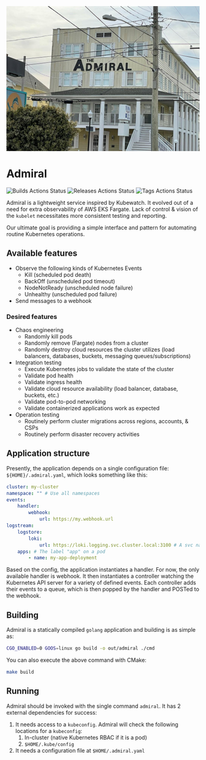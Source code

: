 ![Alt text](Admiral.jpeg?raw=true "Title")

# Admiral
![Builds Actions Status](https://github.com/phil-inc/admiral/workflows/Builds/badge.svg?branch=master)
![Releases Actions Status](https://github.com/phil-inc/admiral/workflows/Releases/badge.svg)
![Tags Actions Status](https://github.com/phil-inc/admiral/workflows/Tags/badge.svg)

Admiral is a lightweight service inspired by Kubewatch. It evolved out of a need
for extra observability of AWS EKS Fargate. Lack of control & vision of the
`kubelet` necessitates more consistent testing and reporting. 

Our ultimate goal is providing a simple interface and pattern for automating
routine Kubernetes operations.

## Available features

- Observe the following kinds of Kubernetes Events
    - Kill (scheduled pod death)
    - BackOff (unscheduled pod timeout)
    - NodeNotReady (unscheduled node failure)
    - Unhealthy (unscheduled pod failure)
- Send messages to a webhook

### Desired features

- Chaos engineering
    - Randomly kill pods
    - Randomly remove (Fargate) nodes from a cluster
    - Randomly destroy cloud resources the cluster utilizes (load balancers, databases, buckets, messaging queues/subscriptions)
- Integration testing
    - Execute Kubernetes jobs to validate the state of the cluster
    - Validate pod health
    - Validate ingress health
    - Validate cloud resource availability (load balancer, database, buckets, etc.)
    - Validate pod-to-pod networking
    - Validate containerized applications work as expected
- Operation testing
    - Routinely perform cluster migrations across regions, accounts, & CSPs
    - Routinely perform disaster recovery activities

## Application structure

Presently, the application depends on a single configuration file:
`${HOME}/.admiral.yaml`, which looks something like this:

```yaml
cluster: my-cluster
namespace: "" # Use all namespaces
events:
    handler:
        webhook:
            url: https://my.webhook.url
logstream:
    logstore:
        loki:
            url: https://loki.logging.svc.cluster.local:3100 # A svc named loki in the logging namespace
    apps: # The label "app" on a pod
        - name: my-app-deployment
```

Based on the config, the application instantiates a handler. For now, the only
available handler is webhook. It then instantiates a controller watching
the Kubernetes API server for a variety of defined events. Each controller adds
their events to a queue, which is then popped by the handler and POSTed to the
webhook.

## Building

Admiral is a statically compiled `golang` application and building is as simple
as:

```bash
CGO_ENABLED=0 GOOS=linux go build -o out/admiral ./cmd
```

You can also execute the above command with CMake:

```bash
make build
```

## Running

Admiral should be invoked with the single command `admiral`. It has 2 external
dependencies for success:

1. It needs access to a `kubeconfig`. Admiral will check the following
locations for a `kubeconfig`:
    1. In-cluster (native Kubernetes RBAC if it is a pod)
    2. `$HOME/.kube/config`
2. It needs a configuration file at `$HOME/.admiral.yaml`
